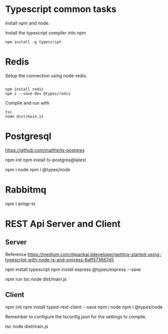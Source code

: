# Typescript common tasks

Install npm and node.

Install the typescript compiler into npm

```
npm install -g typescript
```

# Redis 

Setup the connection using node-redis.

```

npm install redis
npm i --save-dev @types/redis

```

Compile and run with 

```
tsc
node dist/main.js
```

# Postgresql 

https://github.com/malthe/ts-postgres

npm init
npm install ts-postgres@latest

npm i node
npm i @types/node

# Rabbitmq 

npm i amqp-ts



# REST Api Server and Client

## Server

Reference
https://medium.com/@pankaj.itdeveloper/getting-started-using-typescript-with-node-js-and-express-6aff573667d5

npm install typescript
npm install express @types/express --save


npm run tsc
node dist/main.js

## Client

npm init
npm install typed-rest-client --save
npm i node
npm i @types/node

Remember to configure the tsconfig.json for the settings to compile. 

tsc
node dist/main.js